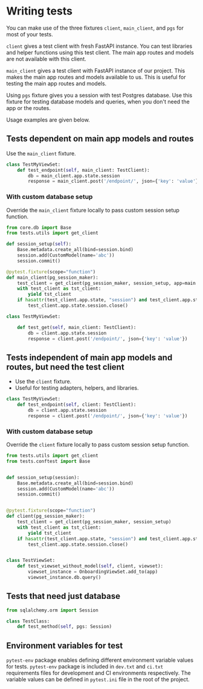 # Writing tests

You can make use of the three fixtures `client`, `main_client`, and `pgs` for most of your tests.

`client` gives a test client with fresh FastAPI instance. You can test libraries and helper functions using this test client. The main app routes and models are not available with this client.

`main_client` gives a test client with FastAPI instance of our project. This makes the main app routes and models available to us. This is useful for testing the main app routes and models.

Using `pgs` fixture gives you a session with test Postgres database. Use this fixture for testing database models and queries, when you don't need the app or the routes.

Usage examples are given below.

## Tests dependent on main app models and routes

Use the `main_client` fixture.

```python
class TestMyViewSet:
    def test_endpoint(self, main_client: TestClient):
        db = main_client.app.state.session
        response = main_client.post('/endpoint/', json={'key': 'value'})
```

### With custom database setup

Override the `main_client` fixture locally to pass custom session setup function.

```python
from core.db import Base
from tests.utils import get_client

def session_setup(self):
    Base.metadata.create_all(bind=session.bind)
    session.add(CustomModel(name='abc'))
    session.commit()

@pytest.fixture(scope="function")
def main_client(pg_session_maker):
    test_client = get_client(pg_session_maker, session_setup, app=main.app)
    with test_client as tst_client:
        yield tst_client
    if hasattr(test_client.app.state, "session") and test_client.app.state.session:
        test_client.app.state.session.close()

class TestMyViewSet:

    def test_get(self, main_client: TestClient):
        db = client.app.state.session
        response = client.post('/endpoint/', json={'key': 'value'})
```

## Tests independent of main app models and routes, but need the test client

*   Use the `client` fixture.
*   Useful for testing adapters, helpers, and libraries.

```python
class TestMyViewSet:
    def test_endpoint(self, client: TestClient):
        db = client.app.state.session
        response = client.post('/endpoint/', json={'key': 'value'})
```

### With custom database setup

Override the `client` fixture locally to pass custom session setup function.

```python
from tests.utils import get_client
from tests.conftest import Base


def session_setup(session):
    Base.metadata.create_all(bind=session.bind)
    session.add(CustomModel(name='abc'))
    session.commit()


@pytest.fixture(scope="function")
def client(pg_session_maker):
    test_client = get_client(pg_session_maker, session_setup)
    with test_client as tst_client:
        yield tst_client
    if hasattr(test_client.app.state, "session") and test_client.app.state.session:
        test_client.app.state.session.close()


class TestViewSet:
    def test_viewset_without_model(self, client, viewset):
        viewset_instance = OnboardingViewSet.add_to(app)
        viewset_instance.db.query()

```

## Tests that need just database

```python
from sqlalchemy.orm import Session

class TestClass:
    def test_method(self, pgs: Session)

```

## Environment variables for test

`pytest-env` package enables defining different environment variable values for tests. `pytest-env` package is included in `dev.txt` and `ci.txt` requirements files for development and CI environments respectively. The variable values can be defined in `pytest.ini` file in the root of the project.
